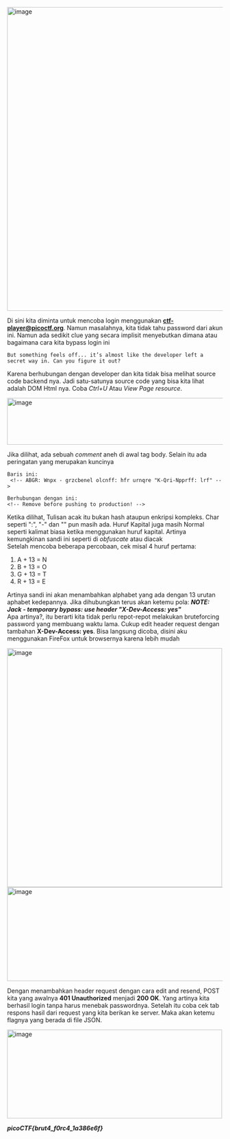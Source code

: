 <img width="960" height="708" alt="image" src="https://github.com/user-attachments/assets/a47a03e1-9810-4cd1-9cfb-99f69a3e1c3b" />

Di sini kita diminta untuk mencoba login menggunakan **ctf-player@picoctf.org**. Namun masalahnya, kita tidak tahu password dari akun ini. Namun ada sedikit clue yang secara implisit menyebutkan dimana atau bagaimana cara kita bypass login ini

```
But something feels off... it’s almost like the developer left a secret way in. Can you figure it out?
```
Karena berhubungan dengan developer dan kita tidak bisa melihat source code backend nya. Jadi satu-satunya source code yang bisa kita lihat adalah DOM Html nya. Coba _Ctrl+U_ Atau _View Page resource_.

<img width="652" height="109" alt="image" src="https://github.com/user-attachments/assets/81e5adb7-cf07-4133-88c0-ae225f58f731" />

Jika dilihat, ada sebuah _comment_ aneh di awal tag body. Selain itu ada peringatan yang merupakan kuncinya

```
Baris ini:
 <!-- ABGR: Wnpx - grzcbenel olcnff: hfr urnqre "K-Qri-Npprff: lrf" -->

Berhubungan dengan ini:
<!-- Remove before pushing to production! -->   
```

Ketika dilihat, Tulisan acak itu bukan hash ataupun enkripsi kompleks. Char seperti ":", "-" dan "" pun masih ada. Huruf Kapital juga masih Normal seperti kalimat biasa ketika menggunakan huruf kapital. Artinya kemungkinan sandi ini seperti di _obfuscate_ atau diacak <br>
Setelah mencoba beberapa percobaan, cek misal 4 huruf pertama: <br>
1. A + 13 = N
2. B + 13 = O
3. G + 13 = T
4. R + 13 = E

Artinya sandi ini akan menambahkan alphabet yang ada dengan 13 urutan aphabet kedepannya. Jika dihubungkan terus akan ketemu pola: **_NOTE: Jack - temporary bypass: use header "X-Dev-Access: yes"_** <br>
Apa artinya?, itu berarti kita tidak perlu repot-repot melakukan bruteforcing password yang membuang waktu lama. Cukup edit header request dengan tambahan **X-Dev-Access: yes**. Bisa langsung dicoba, disini aku menggunakan FireFox untuk browsernya karena lebih mudah

<img width="502" height="557" alt="image" src="https://github.com/user-attachments/assets/5111c1e2-a985-493d-b1f7-4a9fcf688d0e" />

<img width="1261" height="219" alt="image" src="https://github.com/user-attachments/assets/c679d2d2-39fe-4ec0-bc27-9feaf112136a" />

Dengan menambahkan header request dengan cara edit and resend, POST kita yang awalnya **401 Unauthorized** menjadi **200 OK**. Yang artinya kita berhasil login tanpa harus menebak passwordnya. Setelah itu coba cek tab respons hasil dari request yang kita berikan ke server. Maka akan ketemu flagnya yang berada di file JSON.

<img width="502" height="207" alt="image" src="https://github.com/user-attachments/assets/d1ef7ca5-81e5-4a65-a954-be9ceec78fff" />

**_picoCTF{brut4_f0rc4_1a386e6f}_**
